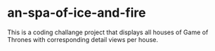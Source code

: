 # an-spa-of-ice-and-fire
This is a coding challange project that displays all houses of Game of Thrones with corresponding detail views per house.
